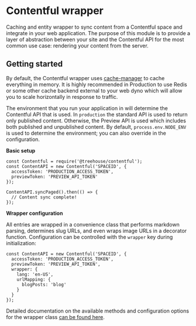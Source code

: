 Contentful wrapper
==

Caching and entity wrapper to sync content from a Contentful space and integrate
in your web application. The purpose of this module is to provide a layer of
abstraction between your site and the Contentful API for the most common use
case: rendering your content from the server.

Getting started
--

By default, the Contentful wrapper uses
[cache-manager](https://www.npmjs.com/package/cache-manager) to cache
everything in memory. It is highly recommended in Production to use Redis or
some other cache backend external to your web dyno which will allow you to scale
horizontally in response to traffic.

The environment that you run your application in will determine the Contentful
API that is used. In `production` the standard API is used to return only
published content. Otherwise, the Preview API is used which includes both
published and unpublished content. By default, `process.env.NODE_ENV` is used to
determine the environment; you can also override in the configuration.

**Basic setup**

```
const Contentful = require('@treehouse/contentful');
const ContentAPI = new Contentful('SPACEID', {
  accessToken: 'PRODUCTION_ACCESS_TOKEN',
  previewToken: 'PREVIEW_API_TOKEN'
});

ContentAPI.syncPaged().then(() => {
  // Content sync complete!
});
```

**Wrapper configuration**

All entries are wrapped in a convenience class that performs markdown parsing,
determines slug URLs, and even wraps image URLs in a decorator function.
Configuration can be controlled with the `wrapper` key during initialization:

```
const ContentAPI = new Contentful('SPACEID', {
  accessToken: 'PRODUCTION_ACCESS_TOKEN',
  previewToken: 'PREVIEW_API_TOKEN',
  wrapper: {
    lang: 'en-US',
    urlMapping: {
      blogPosts: 'blog'
    }
  }
});
```

Detailed documentation on the available methods and configuration options for
the wrapper class [can be found here](./lib/WRAPPER.md).
